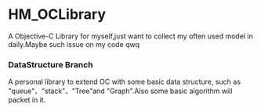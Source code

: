 # HM_OCLibrary
A Objective-C Library for myself,just want to collect my often used model in daily.Maybe such issue on my code qwq
### DataStructure Branch
A personal library to extend OC with some basic data structure, such as "queue"、“stack”、"Tree"and "Graph".Also some basic algorithm will packet in it.
